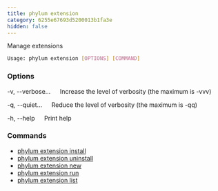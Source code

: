 ```yaml
---
title: phylum extension
category: 6255e67693d5200013b1fa3e
hidden: false
---
```


Manage extensions

```sh
Usage: phylum extension [OPTIONS] [COMMAND]
```

### Options

-v, --verbose...
&emsp; Increase the level of verbosity (the maximum is -vvv)

-q, --quiet...
&emsp; Reduce the level of verbosity (the maximum is -qq)

-h, --help
&emsp; Print help

### Commands

* [phylum extension install](./phylum_extension_install)
* [phylum extension uninstall](./phylum_extension_uninstall)
* [phylum extension new](./phylum_extension_new)
* [phylum extension run](./phylum_extension_run)
* [phylum extension list](./phylum_extension_list)
